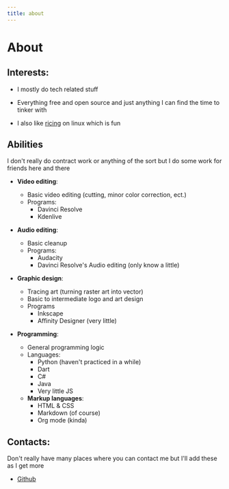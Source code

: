 ```yaml
---
title: about
---
```


# About

## Interests:

- I mostly do tech related stuff

- Everything free and open source and just anything I can find the time to tinker with

- I also like [ricing](https://www.reddit.com/r/unixporn/wiki/themeing/dictionary#wiki_rice) on linux which is fun

## Abilities

I don't really do contract work or anything of the sort but I do some work for friends here and there

- **Video editing**:
  - Basic video editing (cutting, minor color correction, ect.)
  - Programs:
    - Davinci Resolve
    - Kdenlive

- **Audio editing**:
  - Basic cleanup
  - Programs:
    - Audacity
    - Davinci Resolve's Audio editing (only know a little)

- **Graphic design**:
  - Tracing art (turning raster art into vector)
  - Basic to intermediate logo and art design
  - Programs
    - Inkscape
    - Affinity Designer (very little)

- **Programming**:
  - General programming logic
  - Languages:
    - Python (haven't practiced in a while)
    - Dart
    - C#
    - Java
    - Very little JS
  - **Markup languages**:
    - HTML & CSS
    - Markdown (of course)
    - Org mode (kinda)

## Contacts:

Don't really have many places where you can contact me but I'll add these as I get more

- [Github](https://github.com/antaxiom)
